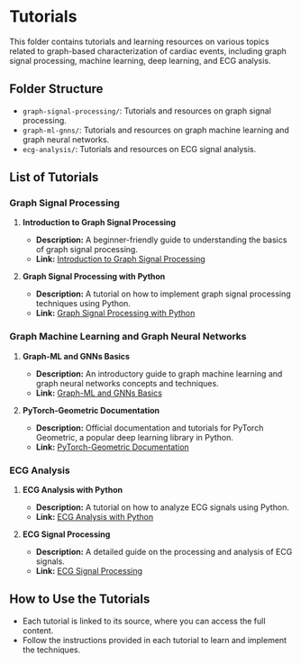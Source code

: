 # Tutorials

This folder contains tutorials and learning resources on various topics related to graph-based characterization of cardiac events, including graph signal processing, machine learning, deep learning, and ECG analysis.

## Folder Structure

- `graph-signal-processing/`: Tutorials and resources on graph signal processing.
- `graph-ml-gnns/`: Tutorials and resources on graph machine learning and graph neural networks.
- `ecg-analysis/`: Tutorials and resources on ECG signal analysis.

## List of Tutorials

### Graph Signal Processing

1. **Introduction to Graph Signal Processing**
   - **Description:** A beginner-friendly guide to understanding the basics of graph signal processing.
   - **Link:** [Introduction to Graph Signal Processing](https://arxiv.org/pdf/2002.12321.pdf)

2. **Graph Signal Processing with Python**
   - **Description:** A tutorial on how to implement graph signal processing techniques using Python.
   - **Link:** [Graph Signal Processing with Python](https://github.com/mdeff/gsp)

### Graph Machine Learning and Graph Neural Networks

1. **Graph-ML and GNNs Basics**
   - **Description:** An introductory guide to graph machine learning and graph neural networks concepts and techniques.
   - **Link:** [Graph-ML and GNNs Basics](https://www.coursera.org/learn/machine-learning)

2. **PyTorch-Geometric Documentation**
   - **Description:** Official documentation and tutorials for PyTorch Geometric, a popular deep learning library in Python.
   - **Link:** [PyTorch-Geometric Documentation](https://pytorch-geometric.readthedocs.io/)

### ECG Analysis

1. **ECG Analysis with Python**
   - **Description:** A tutorial on how to analyze ECG signals using Python.
   - **Link:** [ECG Analysis with Python](https://www.kaggle.com/guillaume61880/ecg-analysis-using-wavelet-transform)

2. **ECG Signal Processing**
   - **Description:** A detailed guide on the processing and analysis of ECG signals.
   - **Link:** [ECG Signal Processing](https://physionet.org/tutorials/ecg-processing/)

## How to Use the Tutorials

- Each tutorial is linked to its source, where you can access the full content.
- Follow the instructions provided in each tutorial to learn and implement the techniques.

